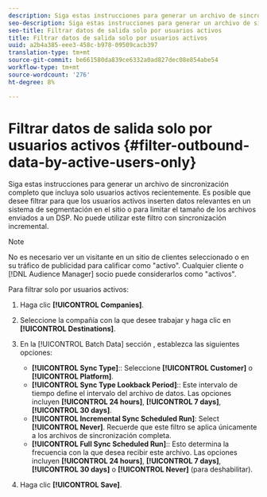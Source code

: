 ```yaml
---
description: Siga estas instrucciones para generar un archivo de sincronización completo que incluya solo usuarios activos recientemente. Es posible que desee filtrar para que los usuarios activos inserten datos relevantes en un sistema de segmentación en el sitio o para limitar el tamaño de los archivos enviados a un DSP. No puede utilizar este filtro con sincronización incremental.
seo-description: Siga estas instrucciones para generar un archivo de sincronización completo que incluya solo usuarios activos recientemente. Es posible que desee filtrar para que los usuarios activos inserten datos relevantes en un sistema de segmentación en el sitio o para limitar el tamaño de los archivos enviados a un DSP. No puede utilizar este filtro con sincronización incremental.
seo-title: Filtrar datos de salida solo por usuarios activos
title: Filtrar datos de salida solo por usuarios activos
uuid: a2b4a385-eee3-458c-b978-09509cacb397
translation-type: tm+mt
source-git-commit: be661580da839ce6332a0ad827dec08e854abe54
workflow-type: tm+mt
source-wordcount: '276'
ht-degree: 8%

---
```



# Filtrar datos de salida solo por usuarios activos {#filter-outbound-data-by-active-users-only}

Siga estas instrucciones para generar un archivo de sincronización completo que incluya solo usuarios activos recientemente. Es posible que desee filtrar para que los usuarios activos inserten datos relevantes en un sistema de segmentación en el sitio o para limitar el tamaño de los archivos enviados a un DSP. No puede utilizar este filtro con sincronización incremental.

>[!NOTE]
>
>No es necesario ver un visitante en un sitio de clientes seleccionado o en su tráfico de publicidad para calificar como &quot;activo&quot;. Cualquier cliente o [!DNL Audience Manager] socio puede considerarlos como &quot;activos&quot;.

Para filtrar solo por usuarios activos:

1. Haga clic **[!UICONTROL Companies]**.
1. Seleccione la compañía con la que desee trabajar y haga clic en **[!UICONTROL Destinations]**.
1. En la [!UICONTROL Batch Data] sección , establezca las siguientes opciones:

   * **[!UICONTROL Sync Type]**:: Seleccione **[!UICONTROL Customer]** o **[!UICONTROL Platform]**.
   * **[!UICONTROL Sync Type Lookback Period]**:: Este intervalo de tiempo define el intervalo del archivo de datos. Las opciones incluyen **[!UICONTROL 24 hours]**, **[!UICONTROL 7 days]**, **[!UICONTROL 30 days]**.
   * **[!UICONTROL Incremental Sync Scheduled Run]**: Select **[!UICONTROL Never]**. Recuerde que este filtro se aplica únicamente a los archivos de sincronización completa.
   * **[!UICONTROL Full Sync Scheduled Run]**:: Esto determina la frecuencia con la que desea recibir este archivo. Las opciones incluyen **[!UICONTROL 24 hours]**, **[!UICONTROL 7 days]**, **[!UICONTROL 30 days]** o **[!UICONTROL Never]** (para deshabilitar).

1. Haga clic **[!UICONTROL Save]**.
